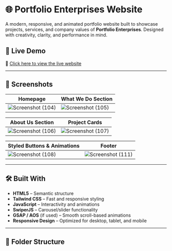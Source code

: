 # 🌐 Portfolio Enterprises Website

A modern, responsive, and animated portfolio website built to showcase projects, services, and company values of **Portfolio Enterprises**. Designed with creativity, clarity, and performance in mind.

## 🚀 Live Demo

🔗 [Click here to view the live website](https://your-live-demo-link.com)

---

## 📸 Screenshots

| Homepage                    | What We Do Section         |
|----------------------------|----------------------------|
| ![Screenshot (104)](https://github.com/user-attachments/assets/fde345c7-d1c8-46f7-b4aa-1bab85b642aa) | ![Screenshot (105)](https://github.com/user-attachments/assets/fdc7ac20-636d-40c4-8979-1d3fa202f475) |

| About Us Section           | Project Cards              |
|----------------------------|----------------------------|
| ![Screenshot (106)](https://github.com/user-attachments/assets/afab576a-772e-429e-b4f6-2d506e594a2a) | ![Screenshot (107)](https://github.com/user-attachments/assets/bea69a68-5ab0-44e4-a0ba-ccbb32568fd7) |

| Styled Buttons & Animations| Footer                     |
|----------------------------|----------------------------|
| ![Screenshot (108)](https://github.com/user-attachments/assets/1e049985-1293-43af-8f93-ee1e7098b12c) | ![Screenshot (111)](https://github.com/user-attachments/assets/d3e300ca-fc25-46f4-913b-90572d9788a1) |

---

## 🛠️ Built With

- **HTML5** – Semantic structure
- **Tailwind CSS** – Fast and responsive styling
- **JavaScript** – Interactivity and animations
- **SwiperJS** – Carousel/slider functionality
- **GSAP / AOS** (if used) – Smooth scroll-based animations
- **Responsive Design** – Optimized for desktop, tablet, and mobile

---

## 📂 Folder Structure

